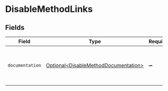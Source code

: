 # DisableMethodLinks


## Fields

| Field                                                                                      | Type                                                                                       | Required                                                                                   | Description                                                                                |
| ------------------------------------------------------------------------------------------ | ------------------------------------------------------------------------------------------ | ------------------------------------------------------------------------------------------ | ------------------------------------------------------------------------------------------ |
| `documentation`                                                                            | [Optional\<DisableMethodDocumentation>](../../models/errors/DisableMethodDocumentation.md) | :heavy_minus_sign:                                                                         | The URL to the generic Mollie API error handling guide.                                    |